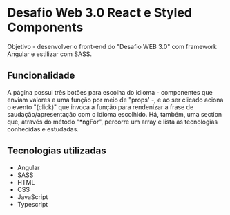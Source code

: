 # Desafio Web 3.0 React e Styled Components

Objetivo - desenvolver o front-end do "Desafio WEB 3.0" com framework Angular e estilizar com SASS.

## Funcionalidade

A página possui três botões para escolha do idioma - componentes que enviam valores e uma função por meio de "props' -, e ao ser clicado aciona o evento "(click)" que invoca a função para rendenizar a frase de saudação/apresentação com o idioma escolhido. 
Há, também, uma section que, através do método "*ngFor", percorre um array e lista as tecnologias conhecidas e estudadas.

## Tecnologias utilizadas

- Angular
- SASS
- HTML
- CSS
- JavaScript
- Typescript
